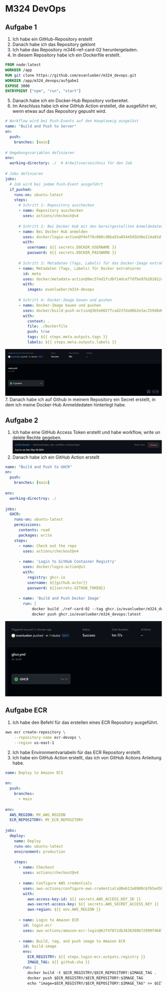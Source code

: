 # M324 DevOps
## Aufgabe 1
1. Ich habe ein GitHub-Repository erstellt
2. Danach habe ich das Repository geklont
3. Ich habe das Repository m346-ref-card-02 heruntergeladen.
4. In diesem Repository habe ich ein Dockerfile erstellt.
```Dockerfile
FROM node:latest
WORKDIR /app
RUN git clone https://github.com/evanlueber/m324_devops.git
WORKDIR /app/m324_devops/aufgabe1
EXPOSE 3000
ENTRYPOINT ["npm", "run", "start"]
```
5. Danach habe ich ein Docker-Hub Repository vorbereitet.
6. Im Anschluss habe ich eine GitHub Action erstellet, die ausgeführt wir, wenn etwas auf das Repository gepusht wird.
```yml	
# Workflow wird bei Push-Events auf den Hauptzweig ausgelöst
name: "Build and Push to Server"
on:
  push:
    branches: [main]

# Umgebungsvariablen definieren
env:
  working-directory: ./  # Arbeitsverzeichnis für den Job

# Jobs definieren
jobs:
  # Job wird bei jedem Push-Event ausgeführt
  if_pushed:
    runs-on: ubuntu-latest
    steps:
      # Schritt 1: Repository auschecken
      - name: Repository auschecken
        uses: actions/checkout@v4

      # Schritt 2: Bei Docker Hub mit den bereitgestellten Anmeldedaten anmelden
      - name: Bei Docker Hub anmelden
        uses: docker/login-action@f4ef78c080cd8ba55a85445d5b36e214a81df20a
        with:
          username: ${{ secrets.DOCKER_USERNAME }}
          password: ${{ secrets.DOCKER_PASSWORD }}

      # Schritt 3: Metadaten (Tags, Labels) für das Docker-Image extrahieren
      - name: Metadaten (Tags, Labels) für Docker extrahieren
        id: meta
        uses: docker/metadata-action@9ec57ed1fcdbf14dcef7dfbe97b2010124a938b7
        with:
          images: evanlueber/m324-devops

      # Schritt 4: Docker-Image bauen und pushen
      - name: Docker-Image bauen und pushen
        uses: docker/build-push-action@3b5e8027fcad23fda98b2e3ac259d8d67585f671
        with:
          context: .
          file: ./Dockerfile
          push: true
          tags: ${{ steps.meta.outputs.tags }}
          labels: ${{ steps.meta.outputs.labels }}
```
![main](img/mainjob.png)
7. Danach habe ich auf Github in meinem Repository ein Secret erstellt, in dem ich meine Docker-Hub Anmeldedaten hinterlegt habe.

## Aufgabe 2
1. Ich habe eine GitHub Access Token erstellt und habe workflow, write un delete Rechte gegeben.
![access token](img/image.png)
2. Danach habe ich ein GitHub Action erstellt
```yml
name: "Build and Push to GHCR"
on:
  push:
    branches: [main]

env:
  working-directroy: ./

jobs:
  GHCR:
    runs-on: ubuntu-latest
    permissions:
      contents: read
      packages: write
    steps:
      - name: Check out the repo
        uses: actions/checkout@v4
        
      - name: 'Login to GitHub Container Registry'
        uses: docker/login-action@v1
        with:
          registry: ghcr.io
          username: ${{github.actor}}
          password: ${{secrets.GITHUB_TOKEN}}

      - name: 'Build and Push Docker Image'
        run: |
            docker build ./ref-card-02 --tag ghcr.io/evanlueber/m324_devops:latest
            docker push ghcr.io/evanlueber/m324_devops:latest
```
![ghcr](img/ghcrjob.png)

## Aufgabe ECR
1. Ich habe den Befehl für das erstellen eines ECR Repository ausgeführt.
```bash
aws ecr create-repository \
    --repository-name ecr-devops \
    --region us-east-1
```
2. Ich habe Environmentvariabeln für das ECR Repository erstellt.
3. Ich habe ein GitHub Action erstellt, das ich von GitHub Actions Anleitung habe.
```yml
name: Deploy to Amazon ECS

on:
  push:
    branches:
      - main

env:
  AWS_REGION: MY_AWS_REGION
  ECR_REPOSITORY: MY_ECR_REPOSITORY

jobs:
  deploy:
    name: Deploy
    runs-on: ubuntu-latest
    environment: production

    steps:
      - name: Checkout
        uses: actions/checkout@v4

      - name: Configure AWS credentials
        uses: aws-actions/configure-aws-credentials@0e613a0980cbf65ed5b322eb7a1e075d28913a83
        with:
          aws-access-key-id: ${{ secrets.AWS_ACCESS_KEY_ID }}
          aws-secret-access-key: ${{ secrets.AWS_SECRET_ACCESS_KEY }}
          aws-region: ${{ env.AWS_REGION }}

      - name: Login to Amazon ECR
        id: login-ecr
        uses: aws-actions/amazon-ecr-login@62f4f872db3836360b72999f4b87f1ff13310f3a

      - name: Build, tag, and push image to Amazon ECR
        id: build-image
        env:
          ECR_REGISTRY: ${{ steps.login-ecr.outputs.registry }}
          IMAGE_TAG: ${{ github.sha }}
        run: |
          docker build -t $ECR_REGISTRY/$ECR_REPOSITORY:$IMAGE_TAG .
          docker push $ECR_REGISTRY/$ECR_REPOSITORY:$IMAGE_TAG
          echo "image=$ECR_REGISTRY/$ECR_REPOSITORY:$IMAGE_TAG" >> $GITHUB_OUTPUT
```